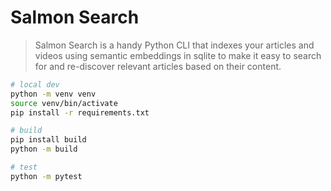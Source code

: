 # Salmon Search
> Salmon Search is a handy Python CLI that indexes your articles and videos using semantic embeddings in sqlite to make it easy to search for and re-discover relevant articles based on their content.

```sh
# local dev
python -m venv venv
source venv/bin/activate
pip install -r requirements.txt

# build
pip install build
python -m build

# test
python -m pytest
```